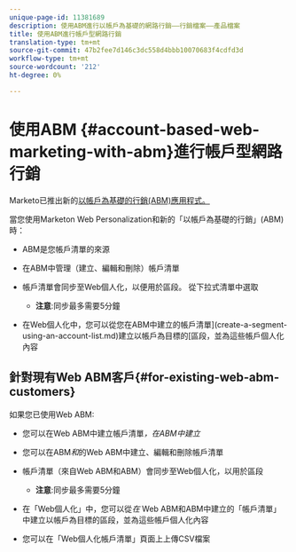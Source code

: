 ```yaml
---
unique-page-id: 11381689
description: 使用ABM進行以帳戶為基礎的網路行銷——行銷檔案——產品檔案
title: 使用ABM進行帳戶型網路行銷
translation-type: tm+mt
source-git-commit: 47b2fee7d146c3dc558d4bbb10070683f4cdfd3d
workflow-type: tm+mt
source-wordcount: '212'
ht-degree: 0%

---
```



# 使用ABM {#account-based-web-marketing-with-abm}進行帳戶型網路行銷

Marketo已推出新的[以帳戶為基礎的行銷(ABM)應用程式。](http://docs.marketo.com/display/docs/account+based+marketing)

當您使用Marketon Web Personalization和新的「以帳戶為基礎的行銷」(ABM)時：

* ABM是您帳戶清單的來源
* 在ABM中管理（建立、編輯和刪除）帳戶清單
* 帳戶清單會同步至Web個人化，以便用於區段。 從下拉式清單中選取

   * **注意**:同步最多需要5分鐘

* 在Web個人化中，您可以從您在ABM中建立的帳戶清單](create-a-segment-using-an-account-list.md)建立以帳戶為目標的[區段，並為這些帳戶個人化內容

## 針對現有Web ABM客戶{#for-existing-web-abm-customers}

如果您已使用Web ABM:

* 您可以在Web ABM中建立帳戶清單&#x200B;*，在ABM中建立*
* 您可以在ABM*和*的Web ABM中建立、編輯和刪除帳戶清單
* 帳戶清單（來自Web ABM和ABM）會同步至Web個人化，以用於區段

   * **注意**:同步最多需要5分鐘

* 在「Web個人化」中，您可以從&#x200B;*在* Web ABM和ABM中建立的「帳戶清單」中建立以帳戶為目標的區段，並為這些帳戶個人化內容
* 您可以在「Web個人化帳戶清單」頁面上上傳CSV檔案

